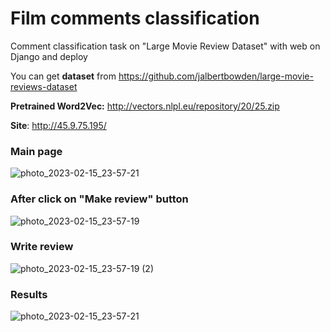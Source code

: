 # Film comments classification
Comment classification task on "Large Movie Review Dataset" with web on Django and deploy

You can get **dataset** from https://github.com/jalbertbowden/large-movie-reviews-dataset

**Pretrained Word2Vec:** http://vectors.nlpl.eu/repository/20/25.zip

**Site**: http://45.9.75.195/

### Main page
![photo_2023-02-15_23-57-21](https://user-images.githubusercontent.com/89809140/219158115-fa4a92b8-e91c-4752-8e1e-eeaafa272eab.jpg)


### After click on "Make review" button
![photo_2023-02-15_23-57-19](https://user-images.githubusercontent.com/89809140/219158447-e6b5c251-c333-46f0-8e35-8530822cdc8a.jpg)


### Write review
![photo_2023-02-15_23-57-19 (2)](https://user-images.githubusercontent.com/89809140/219159106-1e06fd2b-aba9-45e1-a56b-64e4fc8cf5ea.jpg)


### Results
![photo_2023-02-15_23-57-21](https://user-images.githubusercontent.com/89809140/219159174-8996d6a5-ece5-4e22-81b1-aac4b1f8f236.jpg)
